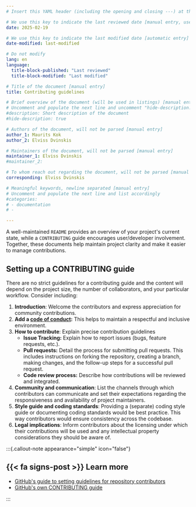 ```yaml
---
# Insert this YAML header (including the opening and closing ---) at the beginning of the document and fill it out accordingly

# We use this key to indicate the last reviewed date [manual entry, use YYYY-MM-dd]
date: 2025-02-19

# We use this key to indicate the last modified date [automatic entry]
date-modified: last-modified

# Do not modify
lang: en
language: 
  title-block-published: "Last reviewed"
  title-block-modified: "Last modified"

# Title of the document [manual entry]
title: Contributing guidelines

# Brief overview of the document (will be used in listings) [manual entry]
# Uncomment and populate the next line and uncomment "hide-description: true".
#description: Short description of the document
#hide-description: true

# Authors of the document, will not be parsed [manual entry]
author_1: Maurits Kok
author_2: Elviss Dvinskis

# Maintainers of the document, will not be parsed [manual entry]
maintainer_1: Elviss Dvinskis
#maintainer_2:

# To whom reach out regarding the document, will not be parsed [manual entry]
corresponding: Elviss Dvinskis

# Meaningful keywords, newline separated [manual entry]
# Uncomment and populate the next line and list accordingly
#categories: 
# - documentation
# - 

---
```


A well-maintained `README` provides an overview of your project's current state, while a `CONTRIBUTING` guide encourages user/developer involvement. Together, these documents help maintain project clarity and make it easier to manage contributions.

## Setting up a CONTRIBUTING guide

There are no strict guidelines for a contributing guide and the content will depend on the project size, the number of collaborators, and your particular workflow. Consider including:

1. **Introduction**: Welcome the contributors and express appreciation for community contributions. 
2. **Add a [code of conduct](./code_of_conduct.md):** This helps to maintain a respectful and inclusive environment.
3. **How to contribute**: Explain precise contribution guidelines
   - **Issue Tracking:** Explain how to report issues (bugs, feature requests, etc.).
   - **Pull requests:** Detail the process for submitting pull requests. This includes instructions on forking the repository, creating a branch, making changes, and the follow-up steps for a successful pull request.
   - **Code review process:** Describe how contributions will be reviewed and integrated.
4. **Community and communication**: List the channels through which contributors can communicate and set their expectations regarding the responsiveness and availability of project maintainers.
5. **Style guide and coding standards**: Providing a (separate) coding style guide or documenting coding standards would be best practice. This way contributors would ensure consistency across the codebase.
6. **Legal implications**: Inform contributors about the licensing under which their contributions will be used and any intellectual property considerations they should be aware of.

:::{.callout-note appearance="simple" icon="false"}
## {{< fa signs-post >}} Learn more

- [GitHub's guide to setting guidelines for repository contributors](https://docs.github.com/en/communities/setting-up-your-project-for-healthy-contributions/setting-guidelines-for-repository-contributors)
- [GitHub's own CONTRIBUTING guide](https://github.com/github/docs/blob/8ef6dfa3a1400156aee603c7642485ebba2161b8/.github/CONTRIBUTING.md)

:::

